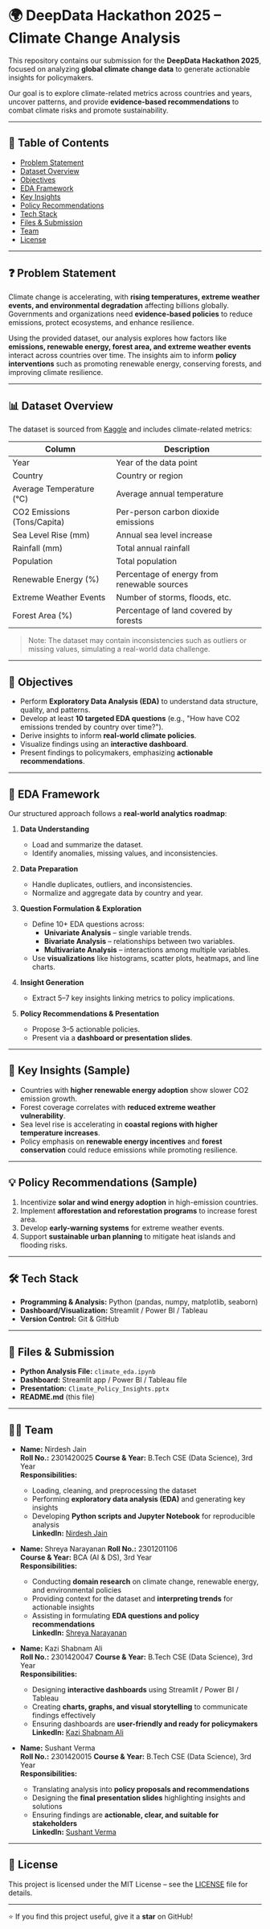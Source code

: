 # 🌍 DeepData Hackathon 2025 – Climate Change Analysis

This repository contains our submission for the **DeepData Hackathon 2025**, focused on analyzing **global climate change data** to generate actionable insights for policymakers.  

Our goal is to explore climate-related metrics across countries and years, uncover patterns, and provide **evidence-based recommendations** to combat climate risks and promote sustainability.

---

## 📌 Table of Contents
- [Problem Statement](#problem-statement)
- [Dataset Overview](#dataset-overview)
- [Objectives](#objectives)
- [EDA Framework](#eda-framework)
- [Key Insights](#key-insights)
- [Policy Recommendations](#policy-recommendations)
- [Tech Stack](#tech-stack)
- [Files & Submission](#files--submission)
- [Team](#team)
- [License](#license)

---

## ❓ Problem Statement
Climate change is accelerating, with **rising temperatures, extreme weather events, and environmental degradation** affecting billions globally. Governments and organizations need **evidence-based policies** to reduce emissions, protect ecosystems, and enhance resilience.  

Using the provided dataset, our analysis explores how factors like **emissions, renewable energy, forest area, and extreme weather events** interact across countries over time. The insights aim to inform **policy interventions** such as promoting renewable energy, conserving forests, and improving climate resilience.

---

## 📊 Dataset Overview
The dataset is sourced from [Kaggle](https://www.kaggle.com/datasets/bhadramohit/climate-change-dataset) and includes climate-related metrics:

| Column | Description |
|--------|-------------|
| Year | Year of the data point |
| Country | Country or region |
| Average Temperature (°C) | Average annual temperature |
| CO2 Emissions (Tons/Capita) | Per-person carbon dioxide emissions |
| Sea Level Rise (mm) | Annual sea level increase |
| Rainfall (mm) | Total annual rainfall |
| Population | Total population |
| Renewable Energy (%) | Percentage of energy from renewable sources |
| Extreme Weather Events | Number of storms, floods, etc. |
| Forest Area (%) | Percentage of land covered by forests |

> Note: The dataset may contain inconsistencies such as outliers or missing values, simulating a real-world data challenge.

---

## 🎯 Objectives
- Perform **Exploratory Data Analysis (EDA)** to understand data structure, quality, and patterns.
- Develop at least **10 targeted EDA questions** (e.g., "How have CO2 emissions trended by country over time?").
- Derive insights to inform **real-world climate policies**.
- Visualize findings using an **interactive dashboard**.
- Present findings to policymakers, emphasizing **actionable recommendations**.

---

## 🧩 EDA Framework
Our structured approach follows a **real-world analytics roadmap**:

1. **Data Understanding**
   - Load and summarize the dataset.
   - Identify anomalies, missing values, and inconsistencies.
   
2. **Data Preparation**
   - Handle duplicates, outliers, and inconsistencies.
   - Normalize and aggregate data by country and year.
   
3. **Question Formulation & Exploration**
   - Define 10+ EDA questions across:
     - **Univariate Analysis** – single variable trends.
     - **Bivariate Analysis** – relationships between two variables.
     - **Multivariate Analysis** – interactions among multiple variables.
   - Use **visualizations** like histograms, scatter plots, heatmaps, and line charts.
   
4. **Insight Generation**
   - Extract 5–7 key insights linking metrics to policy implications.
   
5. **Policy Recommendations & Presentation**
   - Propose 3–5 actionable policies.
   - Present via a **dashboard or presentation slides**.

---

## 📌 Key Insights (Sample)
- Countries with **higher renewable energy adoption** show slower CO2 emission growth.
- Forest coverage correlates with **reduced extreme weather vulnerability**.
- Sea level rise is accelerating in **coastal regions with higher temperature increases**.
- Policy emphasis on **renewable energy incentives** and **forest conservation** could reduce emissions while promoting resilience.

---

## 💡 Policy Recommendations (Sample)
1. Incentivize **solar and wind energy adoption** in high-emission countries.
2. Implement **afforestation and reforestation programs** to increase forest area.
3. Develop **early-warning systems** for extreme weather events.
4. Support **sustainable urban planning** to mitigate heat islands and flooding risks.

---

## 🛠 Tech Stack
- **Programming & Analysis:** Python (pandas, numpy, matplotlib, seaborn)  
- **Dashboard/Visualization:** Streamlit / Power BI / Tableau  
- **Version Control:** Git & GitHub  

---

## 📂 Files & Submission
- **Python Analysis File:** `climate_eda.ipynb`  
- **Dashboard:** Streamlit app / Power BI / Tableau file  
- **Presentation:** `Climate_Policy_Insights.pptx`  
- **README.md** (this file)  

---

## 👨‍💻 Team

- **Name:** Nirdesh Jain  
  **Roll No.:** 2301420025 
  **Course & Year:** B.Tech CSE (Data Science), 3rd Year    
  **Responsibilities:**  
  - Loading, cleaning, and preprocessing the dataset  
  - Performing **exploratory data analysis (EDA)** and generating key insights  
  - Developing **Python scripts and Jupyter Notebook** for reproducible analysis  
  **LinkedIn:** [Nirdesh Jain](https://www.linkedin.com/in/nirdesh-jain)

- **Name:** Shreya Narayanan 
  **Roll No.:** 2301201106  
  **Course & Year:** BCA (AI & DS), 3rd Year  
  **Responsibilities:**  
  - Conducting **domain research** on climate change, renewable energy, and environmental policies  
  - Providing context for the dataset and **interpreting trends** for actionable insights  
  - Assisting in formulating **EDA questions and policy recommendations**  
  **LinkedIn:** [Shreya Narayanan](https://www.linkedin.com/in/member2)

- **Name:** Kazi Shabnam Ali  
  **Roll No.:** 2301420047
  **Course & Year:** B.Tech CSE (Data Science), 3rd Year  
  **Responsibilities:**  
  - Designing **interactive dashboards** using Streamlit / Power BI / Tableau  
  - Creating **charts, graphs, and visual storytelling** to communicate findings effectively  
  - Ensuring dashboards are **user-friendly and ready for policymakers**  
  **LinkedIn:** [Kazi Shabnam Ali](https://www.linkedin.com/in/member3)

- **Name:** Sushant Verma  
  **Roll No.:** 2301420015
  **Course & Year:** B.Tech CSE (Data Science), 3rd Year  
  **Responsibilities:**  
  - Translating analysis into **policy proposals and recommendations**  
  - Designing the **final presentation slides** highlighting insights and solutions  
  - Ensuring findings are **actionable, clear, and suitable for stakeholders**  
  **LinkedIn:** [Sushant Verma](https://www.linkedin.com/in/member4)
---

## 📜 License
This project is licensed under the MIT License – see the [LICENSE](LICENSE) file for details.

---

⭐ If you find this project useful, give it a **star** on GitHub!
